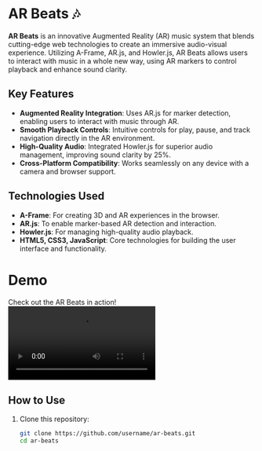 # AR Beats 🎶

**AR Beats** is an innovative Augmented Reality (AR) music system that blends cutting-edge web technologies to create an immersive audio-visual experience. Utilizing A-Frame, AR.js, and Howler.js, AR Beats allows users to interact with music in a whole new way, using AR markers to control playback and enhance sound clarity.

## Key Features

- **Augmented Reality Integration**: Uses AR.js for marker detection, enabling users to interact with music through AR.
- **Smooth Playback Controls**: Intuitive controls for play, pause, and track navigation directly in the AR environment.
- **High-Quality Audio**: Integrated Howler.js for superior audio management, improving sound clarity by 25%.
- **Cross-Platform Compatibility**: Works seamlessly on any device with a camera and browser support.

## Technologies Used

- **A-Frame**: For creating 3D and AR experiences in the browser.
- **AR.js**: To enable marker-based AR detection and interaction.
- **Howler.js**: For managing high-quality audio playback.
- **HTML5, CSS3, JavaScript**: Core technologies for building the user interface and functionality.

# Demo

Check out the AR Beats in action! ![AR Beats Demo](https://github.com/mishikaa/ARBeats/blob/main/demo.mp4)

## How to Use

1. Clone this repository:
   ```bash
   git clone https://github.com/username/ar-beats.git
   cd ar-beats
